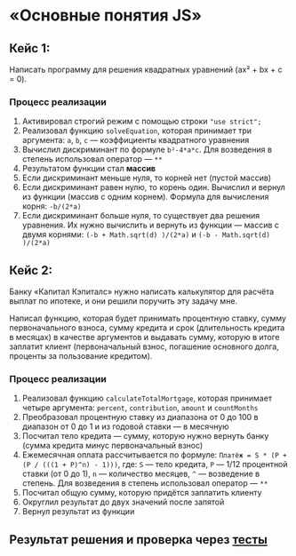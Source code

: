 # «Основные понятия JS»  

## Кейс 1:
Написать программу для решения квадратных уравнений (ax² + bx + c = 0).

### Процесс реализации
1. Активировал строгий режим c помощью строки `"use strict";`
2. Реализовал функцию `solveEquation`, которая принимает три аргумента: `a`, `b`, `c` — коэффициенты квадратного уравнения
3. Вычислил дискриминант по формуле `b²-4*a*c`. Для возведения в степень использовал оператор — `**`
4. Результатом функции стал **массив**
5. Если дискриминант меньше нуля, то корней нет (пустой массив)
6. Если дискриминант равен нулю, то корень один. Вычислил и вернул из функции (массив с одним корнем). Формула для вычисления корня: `-b/(2*a)`
7. Если дискриминант больше нуля, то существует два решения уравнения. Их нужно вычислить и вернуть из функции — массив с двумя корнями: `(-b + Math.sqrt(d) )/(2*a)` и `(-b - Math.sqrt(d) )/(2*a)`

## Кейс 2:

Банку «Капитал Кэпиталс» нужно написать калькулятор для расчёта выплат по ипотеке, и они решили поручить эту задачу мне. 

Написал функцию, которая будет принимать процентную ставку, сумму первоначального взноса, сумму кредита и срок (длительность кредита в месяцах) в качестве аргументов и выдавать сумму, которую в итоге заплатит клиент (первоначальный взнос, погашение основного долга, проценты за пользование кредитом). 

### Процесс реализации
1. Реализовал функцию `calculateTotalMortgage`, которая принимает четыре аргумента: `percent`, `contribution`, `amount` и `countMonths`
2. Преобразовал процентную ставку из диапазона от 0 до 100 в диапазон от 0 до 1 и из годовой ставки — в месячную
3. Посчитал тело кредита — сумму, которую нужно вернуть банку (сумма кредита минус первоначальный взнос)
4. Ежемесячная оплата рассчитывается по формуле: `Платёж = S * (P + (P / (((1 + P)^n) - 1)))`, где:
`S` — тело кредита, `P` — 1/12 процентной ставки (от 0 до 1), `n` — количество месяцев, `^` — возведение в степень. Для возведения в степень использовал оператор — `**`
5. Посчитал общую сумму, которую придётся заплатить клиенту
6. Округлил результат до двух значений после запятой
7. Вернул результат из функции


## Результат решения и проверка через [тесты](https://maximbestintheworld.github.io/bjs-2-homeworks/1.base-concepts/)
